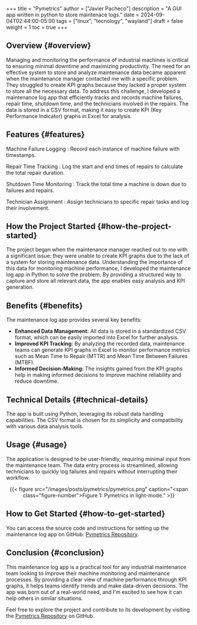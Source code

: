 +++
title = "Pymetrics"
author = ["Javier Pacheco"]
description = "A GUI app written in python to store maintenace logs."
date = 2024-09-04T02:44:00-05:00
tags = ["linux", "tecnology", "wayland"]
draft = false
weight = 1
toc = true
+++

## Overview {#overview}

Managing and monitoring the performance of industrial machines is critical to ensuring minimal downtime and maximizing productivity. The need for an effective system to store and analyze maintenance data became apparent when the maintenance manager contacted me with a specific problem. They struggled to create KPI graphs because they lacked a proper system to store all the necessary data. To address this challenge, I developed a maintenance log app that efficiently tracks and records machine failures, repair time, shutdown time, and the technicians involved in the repairs. The data is stored in a CSV format, making it easy to create KPI (Key Performance Indicator) graphs in Excel for analysis.


## Features {#features}

Machine Failure Logging
: Record each instance of machine failure with timestamps.

Repair Time Tracking
: Log the start and end times of repairs to calculate the total repair duration.

Shutdown Time Monitoring
: Track the total time a machine is down due to failures and repairs.

Technician Assignment
: Assign technicians to specific repair tasks and log their involvement.


## How the Project Started {#how-the-project-started}

The project began when the maintenance manager reached out to me with a significant issue: they were unable to create KPI graphs due to the lack of a system for storing maintenance data. Understanding the importance of this data for monitoring machine performance, I developed the maintenance log app in Python to solve the problem. By providing a structured way to capture and store all relevant data, the app enables easy analysis and KPI generation.


## Benefits {#benefits}

The maintenance log app provides several key benefits:

-   **Enhanced Data Management:** All data is stored in a standardized CSV format, which can be easily imported into Excel for further analysis.
-   **Improved KPI Tracking**: By analyzing the recorded data, maintenance teams can generate KPI graphs in Excel to monitor performance metrics such as Mean Time to Repair (MTTR) and Mean Time Between Failures (MTBF).
-   **Informed Decision-Making:** The insights gained from the KPI graphs help in making informed decisions to improve machine reliability and reduce downtime.


## Technical Details {#technical-details}

The app is built using Python, leveraging its robust data handling capabilities. The CSV format is chosen for its simplicity and compatibility with various data analysis tools.


## Usage {#usage}

The application is designed to be user-friendly, requiring minimal input from the maintenance team. The data entry process is streamlined, allowing technicians to quickly log failures and repairs without interrupting their workflow.

<style>.org-center { margin-left: auto; margin-right: auto; text-align: center; }</style>

<div class="org-center">

{{< figure src="/images/posts/pymetrics/pymetrics.png" caption="<span class=\"figure-number\">Figure 1: </span>Pymetrics in light-mode." >}}

</div>


## How to Get Started {#how-to-get-started}

You can access the source code and instructions for setting up the maintenance log app on GitHub: [Pymetrics Repository](https://github.com/jpachecoxyz/pymetrics).


## Conclusion {#conclusion}

This maintenance log app is a practical tool for any industrial maintenance team looking to improve their machine monitoring and maintenance processes. By providing a clear view of machine performance through KPI graphs, it helps teams identify trends and make data-driven decisions. The app was born out of a real-world need, and I'm excited to see how it can help others in similar situations.

Feel free to explore the project and contribute to its development by visiting the [Pymetrics Repository](https://github.com/jpachecoxyz/pymetrics) on GitHub.
